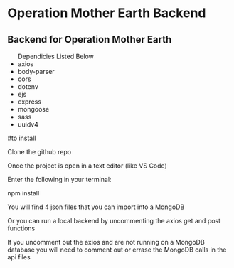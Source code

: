 # Operation Mother Earth Backend
<h2>Backend for Operation Mother Earth</h2>
<ul>Dependicies Listed Below
<li>axios</li>
<li>body-parser</li>
<li>cors</li>
<li>dotenv</li>
<li>ejs</li>
<li>express</li>
<li>mongoose</li>
<li>sass</li>
<li>uuidv4</li></ul>

#to install
<p>Clone the github repo</p>
<p>Once the project is open in a text editor (like VS Code)</p>
<p>Enter the following in your terminal:</p>
<p>npm install</p>

<p>You will find 4 json files that you can import into a MongoDB</p>
<p>Or you can run a local backend by uncommenting the axios get and post functions</p>
<p>If you uncomment out the axios and are not running on a MongoDB database you will need to comment out or errase the MongoDB calls in the api files</p>



